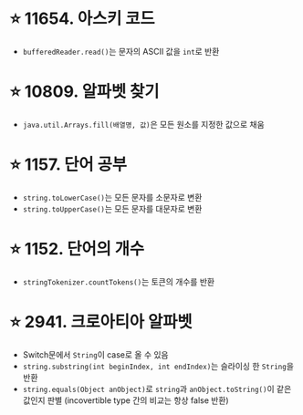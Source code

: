 # ⭐ 11654. 아스키 코드

* `bufferedReader.read()`는 문자의 ASCII 값을 `int`로 반환

# ⭐ 10809. 알파벳 찾기

* `java.util.Arrays.fill(배열명, 값)`은 모든 원소를 지정한 값으로 채움

# ⭐ 1157. 단어 공부

* `string.toLowerCase()`는 모든 문자를 소문자로 변환
* `string.toUpperCase()`는 모든 문자를 대문자로 변환

# ⭐ 1152. 단어의 개수

* `stringTokenizer.countTokens()`는 토큰의 개수를 반환

# ⭐ 2941. 크로아티아 알파벳

* Switch문에서 `String`이 case로 올 수 있음
* `string.substring(int beginIndex, int endIndex)`는 슬라이싱 한 `String`을 반환
* `string.equals(Object anObject)`로 `string`과 `anObject.toString()`이 같은 값인지 판별 (incovertible type 간의 비교는 항상 false 반환)

